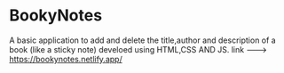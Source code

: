 # BookyNotes
A basic application to add and delete the title,author and description of a book (like a sticky note)
develoed using HTML,CSS AND JS. link ---> https://bookynotes.netlify.app/

